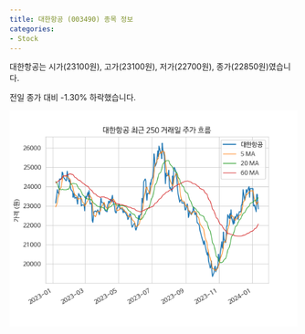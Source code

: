 ```yaml
---
title: 대한항공 (003490) 종목 정보
categories:
- Stock
---
```


대한항공는 시가(23100원), 고가(23100원), 저가(22700원), 종가(22850원)였습니다.

전일 종가 대비 -1.30% 하락했습니다.

<!-- more -->

![003490](/assets/stock_images/003490.png)